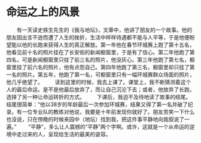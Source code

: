 # 命运之上的风景
　　有一天读史铁生先生的《我与地坛》，文章中，他讲了朋友的一个故事。他的朋友因出言不逊而遭了人生的挫折，生活中样样待遇都不能与人平等，于是他便盼望能以他的长跑来获得人生的真正解放。第一年他在春节环城赛上跑了第十五名，他看见前十名的照片挂在了长安街的新闻橱窗里，于是有了信心。第二年他跑了第四名，可是新闻橱窗里只挂了前三名的照片，他没灰心。第三年他跑了第七名，橱窗里挂了前六名的照片，他有点怨自己。第四年他跑了第三名，橱窗里却只挂了第一名的照片。第五年，他跑了第一名，可橱窗里只有一幅环城赛群众场面的照片，他几乎绝望了。 
　　读到这里的时候，我去上课了。课堂上，我不断猜测着这个人的最后命运。是不是他最后放弃了，而让自己沉沦下去；或者，他放弃了长跑，选择了另一种让命运转折的方式。 
　　下课后，我迫不及待地读了故事的结尾。结尾很简单：“他以38岁的年龄最后一次参加环城赛，结果又得了第一名并破了纪录。有一位专业队的教练对他说，我要是十年前发现你就好了。朋友苦笑一下什么也没说，只在傍晚的时候来园中（地坛）找到我，把这件事平静地向我叙说了一遍。” 
　　“平静”，多么让人震撼的“平静”两个字啊。或许，这就是一个从命运的逆境中走过来的人，呈现给生活的最美的姿容。
 